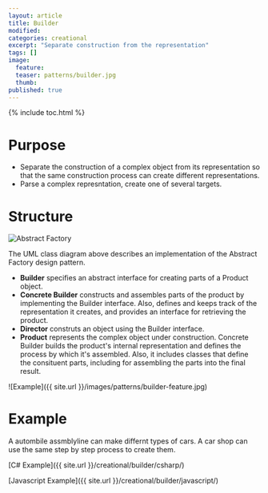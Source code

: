 ```yaml
---
layout: article
title: Builder
modified:
categories: creational
excerpt: "Separate construction from the representation"
tags: []
image:
  feature:
  teaser: patterns/builder.jpg
  thumb:
published: true
---
```


{% include toc.html %}

# Purpose

* Separate the construction of a complex object from its representation so that the same construction process can create different representations.
* Parse a complex represntation, create one of several targets.

# Structure
![Abstract Factory](http://www.dofactory.com/images/diagrams/net/builder.gif)

The UML class diagram above describes an implementation of the Abstract Factory design pattern.  

* **Builder** specifies an abstract interface for creating parts of a Product object.
* **Concrete Builder** constructs and assembles parts of the product by implementing the Builder interface. Also, defines and keeps track of the representation it creates, and provides an interface for retrieving the product.
* **Director** construts an object using the Builder interface.
* **Product** represents the complex object under construction. Concrete Builder builds the product's internal representation and defines the process by which it's assembled. Also, it includes classes that define the consituent parts, including for assembling the parts into the final result.

![Example]({{ site.url }}/images/patterns/builder-feature.jpg)

# Example 
A autombile assmblyline can make differnt types of cars. A car shop can use the same step by step process to create them.

 [C# Example]({{ site.url }}/creational/builder/csharp/)


 [Javascript Example]({{ site.url }}/creational/builder/javascript/)